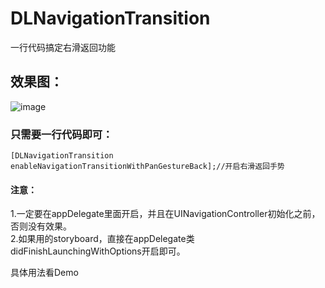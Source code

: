 # DLNavigationTransition
一行代码搞定右滑返回功能
## 效果图：
![image](https://github.com/qindeli/DLNavigationTransition/raw/master/效果图.gif)

### 只需要一行代码即可：

`
[DLNavigationTransition enableNavigationTransitionWithPanGestureBack];//开启右滑返回手势
`

#### 注意：
 1.一定要在appDelegate里面开启，并且在UINavigationController初始化之前，否则没有效果。<br>
 2.如果用的storyboard，直接在appDelegate类didFinishLaunchingWithOptions开启即可。
 
 具体用法看Demo
